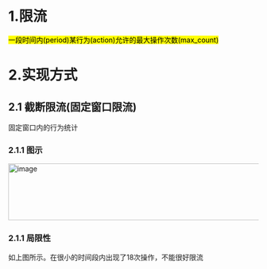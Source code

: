 # 1.限流
<mark>一段时间内(period)某行为(action)允许的最大操作次数(max_count)</mark>
# 2.实现方式

## 2.1 截断限流(固定窗口限流)
固定窗口内的行为统计
### 2.1.1 图示

<img width="631" height="114" alt="image" src="https://github.com/user-attachments/assets/aa7d7fd8-4900-40a5-8cce-560572ae42d3" />

### 2.1.1 局限性
如上图所示。在很小的时间段内出现了18次操作，不能很好限流
